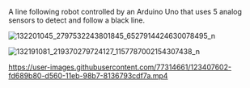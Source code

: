 A line following robot controlled by an Arduino Uno that uses 5 analog sensors to detect and follow a black line.  

![132201045_2797532243801845_6527914424630078495_n](https://user-images.githubusercontent.com/77314661/109382563-050b8280-7896-11eb-8909-ef124f2ac08a.jpg)

![132191081_219370279724127_1157787002154307438_n](https://user-images.githubusercontent.com/77314661/109382549-f3c27600-7895-11eb-8cd9-0d7f0ecfdb33.jpg)



https://user-images.githubusercontent.com/77314661/123407602-fd689b80-d560-11eb-98b7-8136793cdf7a.mp4


